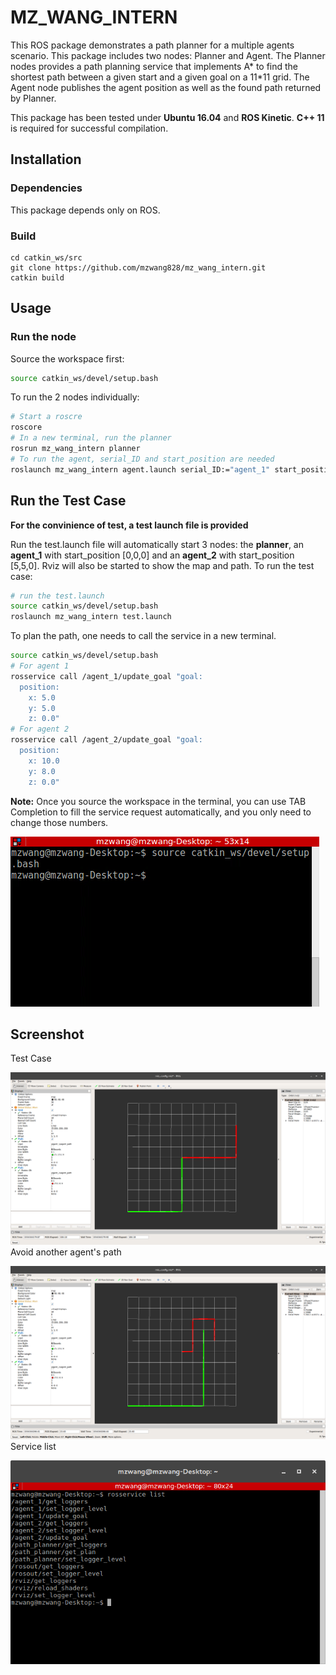 # MZ_WANG_INTERN

This ROS package demonstrates a path planner for a multiple agents scenario. This package includes two nodes: Planner and Agent. The Planner nodes provides a path planning service that implements A* to find the shortest path between a given start and a given goal on a 11*11 grid. The Agent node publishes the agent position as well as the found path returned by Planner.

This package has been tested under **Ubuntu 16.04** and **ROS Kinetic**. **C++ 11** is required for successful compilation. 

## Installation
### Dependencies
This package depends only on ROS.
### Build
```
cd catkin_ws/src
git clone https://github.com/mzwang828/mz_wang_intern.git
catkin build
```

## Usage
### Run the node
Source the workspace first:

```bash
source catkin_ws/devel/setup.bash
```

To run the 2 nodes individually:

```bash
# Start a roscre
roscore
# In a new terminal, run the planner
rosrun mz_wang_intern planner
# To run the agent, serial_ID and start_position are needed
roslaunch mz_wang_intern agent.launch serial_ID:="agent_1" start_position:=[0,0,0]
```
## Run the Test Case
**For the convinience of test, a test launch file is provided** 

Run the test.launch file will automatically start 3 nodes: the **planner**, an **agent_1** with start_position [0,0,0] and an **agent_2** with start_position [5,5,0]. Rviz will also be started to show the map and path. To run the test case:

```bash
# run the test.launch
source catkin_ws/devel/setup.bash
roslaunch mz_wang_intern test.launch
```
To plan the path, one needs to call the service in a new terminal. 

```bash
source catkin_ws/devel/setup.bash
# For agent 1
rosservice call /agent_1/update_goal "goal:
  position:
    x: 5.0
    y: 5.0
    z: 0.0"
# For agent 2
rosservice call /agent_2/update_goal "goal:
  position:
    x: 10.0
    y: 8.0
    z: 0.0"
```
**Note:** Once you source the workspace in the terminal, you can use TAB Completion to fill the service request automatically, and you only need to change those numbers.

<img src="images/gif1.gif">

## Screenshot
Test Case

![TestCase](images/screenshot1.png "Test Case Result")
Avoid another agent's path

![avoid](images/screenshot2.png "Avoid another agent's path")
Service list

![service](images/screenshot3.png "Service list")